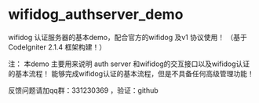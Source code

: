 wifidog_authserver_demo
=======================

wifidog 认证服务器的基本demo，配合官方的wifidog 及v1 协议使用！  （基于 CodeIgniter 2.1.4 框架构建！）





注： 本demo 主要用来说明 auth server 和wifidog的交互接口以及wifidog认证的基本流程！ 
  能够完成wifidog认证的基本流程，但是不具备任何高级管理功能！
  
  
  
  
  反馈问题请加qq群：331230369 ，验证：github
  
  
  

